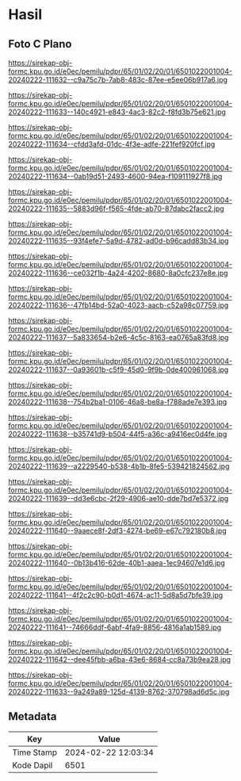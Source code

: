 # Hasil

## Foto C Plano

https://sirekap-obj-formc.kpu.go.id/e0ec/pemilu/pdpr/65/01/02/20/01/6501022001004-20240222-111632--c9a75c7b-7ab8-483c-87ee-e5ee06b917a6.jpg

https://sirekap-obj-formc.kpu.go.id/e0ec/pemilu/pdpr/65/01/02/20/01/6501022001004-20240222-111633--140c4921-e843-4ac3-82c2-f8fd3b75e621.jpg

https://sirekap-obj-formc.kpu.go.id/e0ec/pemilu/pdpr/65/01/02/20/01/6501022001004-20240222-111634--cfdd3afd-01dc-4f3e-adfe-221fef920fcf.jpg

https://sirekap-obj-formc.kpu.go.id/e0ec/pemilu/pdpr/65/01/02/20/01/6501022001004-20240222-111634--0ab19d51-2493-4600-94ea-f109111927f8.jpg

https://sirekap-obj-formc.kpu.go.id/e0ec/pemilu/pdpr/65/01/02/20/01/6501022001004-20240222-111635--5883d96f-f565-4fde-ab70-87dabc2facc2.jpg

https://sirekap-obj-formc.kpu.go.id/e0ec/pemilu/pdpr/65/01/02/20/01/6501022001004-20240222-111635--93f4efe7-5a9d-4782-ad0d-b96cadd83b34.jpg

https://sirekap-obj-formc.kpu.go.id/e0ec/pemilu/pdpr/65/01/02/20/01/6501022001004-20240222-111636--ce032f1b-4a24-4202-8680-8a0cfc237e8e.jpg

https://sirekap-obj-formc.kpu.go.id/e0ec/pemilu/pdpr/65/01/02/20/01/6501022001004-20240222-111636--47fb14bd-52a0-4023-aacb-c52a98c07759.jpg

https://sirekap-obj-formc.kpu.go.id/e0ec/pemilu/pdpr/65/01/02/20/01/6501022001004-20240222-111637--5a833654-b2e6-4c5c-8163-ea0765a83fd8.jpg

https://sirekap-obj-formc.kpu.go.id/e0ec/pemilu/pdpr/65/01/02/20/01/6501022001004-20240222-111637--0a93601b-c5f9-45d0-9f9b-0de400961068.jpg

https://sirekap-obj-formc.kpu.go.id/e0ec/pemilu/pdpr/65/01/02/20/01/6501022001004-20240222-111638--754b2ba1-0106-46a8-be8a-f788ade7e393.jpg

https://sirekap-obj-formc.kpu.go.id/e0ec/pemilu/pdpr/65/01/02/20/01/6501022001004-20240222-111638--b35741d9-b504-44f5-a36c-a9416ec0d4fe.jpg

https://sirekap-obj-formc.kpu.go.id/e0ec/pemilu/pdpr/65/01/02/20/01/6501022001004-20240222-111639--a2229540-b538-4b1b-8fe5-539421824562.jpg

https://sirekap-obj-formc.kpu.go.id/e0ec/pemilu/pdpr/65/01/02/20/01/6501022001004-20240222-111639--dd3e6cbc-2f29-4906-ae10-dde7bd7e5372.jpg

https://sirekap-obj-formc.kpu.go.id/e0ec/pemilu/pdpr/65/01/02/20/01/6501022001004-20240222-111640--9aaece8f-2df3-4274-be69-e67c792180b8.jpg

https://sirekap-obj-formc.kpu.go.id/e0ec/pemilu/pdpr/65/01/02/20/01/6501022001004-20240222-111640--0b13b416-62de-40b1-aaea-1ec94607e1d6.jpg

https://sirekap-obj-formc.kpu.go.id/e0ec/pemilu/pdpr/65/01/02/20/01/6501022001004-20240222-111641--4f2c2c90-b0d1-4674-ac11-5d8a5d7bfe39.jpg

https://sirekap-obj-formc.kpu.go.id/e0ec/pemilu/pdpr/65/01/02/20/01/6501022001004-20240222-111641--74666ddf-6abf-4fa9-8856-4816a1ab1589.jpg

https://sirekap-obj-formc.kpu.go.id/e0ec/pemilu/pdpr/65/01/02/20/01/6501022001004-20240222-111642--dee45fbb-a6ba-43e6-8684-cc8a73b9ea28.jpg

https://sirekap-obj-formc.kpu.go.id/e0ec/pemilu/pdpr/65/01/02/20/01/6501022001004-20240222-111633--9a249a89-125d-4139-8762-370798ad6d5c.jpg


## Metadata

| Key        | Value               |
| ---------- | ------------------- |
| Time Stamp | 2024-02-22 12:03:34 |
| Kode Dapil | 6501                |



